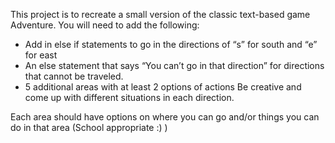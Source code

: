 This project is to recreate a small version of the classic text-based game Adventure.  You will need to add the following:

- Add in else if statements to go in the directions of “s” for south and “e” for east
- An else statement that says “You can’t go in that direction” for directions that cannot be traveled.
- 5 additional areas with at least 2 options of actions
Be creative and come up with different situations in each direction.

Each area should have options on where you can go and/or things you can do in that area (School appropriate :) )
